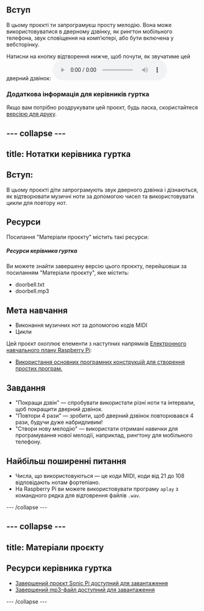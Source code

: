 ## Вступ

В цьому проєкті ти запрограмуєш просту мелодію. Вона може використовуватися в дверному дзвінку, як рингтон мобільного телефона, звук сповіщення на комп’ютері, або бути включена у вебсторінку.

<div id="audio-preview" class="pdf-hidden">
  Натисни на кнопку відтворення нижче, щоб почути, як звучатиме цей дверний дзвінок: <audio controls preload> <source src="resources/doorbell.mp3" type="audio/mpeg"> Твій браузер не підтримує елемент <code>audio</code>. </audio>
</div>

### Додаткова інформація для керівників гуртка

Якщо вам потрібно роздрукувати цей проєкт, будь ласка, скористайтеся [версією для друку](https://projects.raspberrypi.org/uk-UA/projects/compose-tune/print).

--- collapse ---
---
title: Нотатки керівника гуртка
---
## Вступ:

В цьому проєкті діти запрограмують звук дверного дзвінка і дізнаються, як відтворювати музичні ноти за допомогою чисел та використовувати цикли для повтору нот.

## Ресурси

Посилання "Матеріали проєкту" містить такі ресурси:

##### Ресурси керівника гуртка

Ви можете знайти завершену версію цього проєкту, перейшовши за посиланням "Матеріали проєкту", яке містить:

* doorbell.txt
* doorbell.mp3

## Мета навчання

* Виконання музичних нот за допомогою кодів MIDI
* Цикли

Цей проєкт охоплює елементи з наступних напрямків [Електронного навчального плану Raspberry Pi](http://rpf.io/curriculum):

* [Використання основних програмних конструкцій для створення простих програм.](https://www.raspberrypi.org/curriculum/programming/creator)

## Завдання

* "Покращи дзвін" — спробувати використати різні ноти та інтервали, щоб покращити дверний дзвінок.
* "Повтори 4 рази" — зробити, щоб дверний дзвінок повторювався 4 рази, будучи дуже набридливим!
* "Створи нову мелодію" — використати отримані навички для програмування нової мелодії, наприклад, рингтону для мобільного телефону.

## Найбільш поширенні питання

* Числа, що використовуються — це коди MIDI, коди від 21 до 108 відповідають нотам фортепіано.
* На Raspberry Pi ви можете використовувати програму `aplay` з командного рядка для відтоврення файлів `.wav`.

--- /collapse ---

--- collapse ---
---
title: Матеріали проєкту
---
## Ресурси керівника гуртка

* [Завершений проєкт Sonic Pi доступний для завантаження](resources/doorbell.txt)
* [Завершений mp3-файл доступний для завантаження](resources/doorbell.mp3)

--- /collapse ---